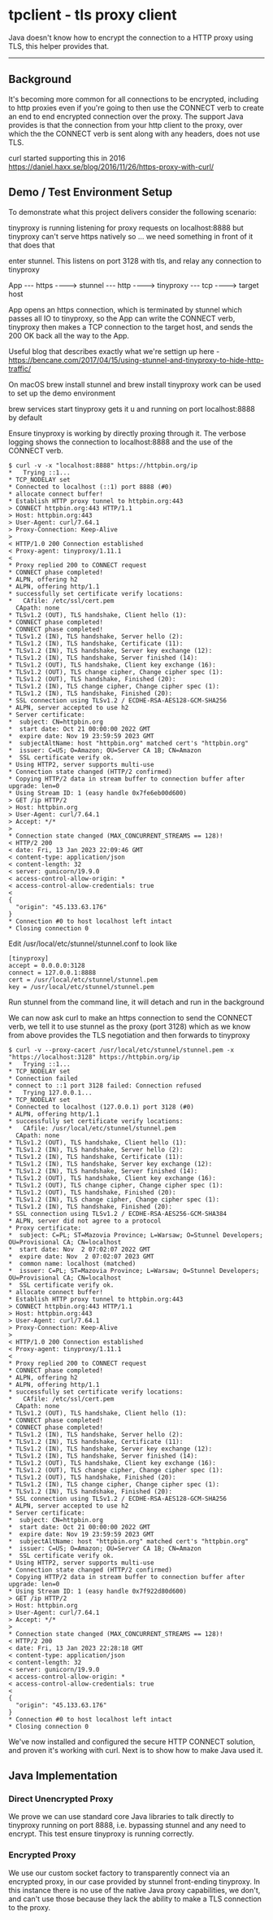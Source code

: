 tpclient - tls proxy client
=====

Java doesn't know how to encrypt the connection to a HTTP proxy using TLS, this helper provides that.

***

## Background

It's becoming more common for all connections to be encrypted, including to http proxies
even if you're going to then use the CONNECT verb to create an end to end encrypted connection
over the proxy. The support Java provides is that the connection from your http client to the proxy,
over which the the CONNECT verb is sent along with any headers, does not use TLS.

curl started supporting this in 2016 https://daniel.haxx.se/blog/2016/11/26/https-proxy-with-curl/

## Demo / Test Environment Setup
To demonstrate what this project delivers consider the following scenario:

tinyproxy is running listening for proxy requests on localhost:8888 but tinyproxy can't serve https natively so ... we need something in front of it that does that

enter stunnel. This listens on port 3128 with tls, and relay any connection to tinyproxy

App --- https ----> stunnel --- http ----> tinyproxy --- tcp ----> target host

App opens an https connection, which is terminated by stunnel which passes all IO to tinyproxy, so the App can write the CONNECT verb, tinyproxy then makes a TCP connection to the target host, and sends the 200 OK back all the way to the App.

Useful blog that describes exactly what we're settign up here - https://bencane.com/2017/04/15/using-stunnel-and-tinyproxy-to-hide-http-traffic/

On macOS brew install stunnel and brew install tinyproxy work can be used to set up the demo environment

brew services start tinyproxy gets it u and running on port localhost:8888 by default

Ensure tinyproxy is working by directly proxing through it. The verbose logging shows the connection to localhost:8888 and the use of the CONNECT verb.

```
$ curl -v -x "localhost:8888" https://httpbin.org/ip
*   Trying ::1...
* TCP_NODELAY set
* Connected to localhost (::1) port 8888 (#0)
* allocate connect buffer!
* Establish HTTP proxy tunnel to httpbin.org:443
> CONNECT httpbin.org:443 HTTP/1.1
> Host: httpbin.org:443
> User-Agent: curl/7.64.1
> Proxy-Connection: Keep-Alive
>
< HTTP/1.0 200 Connection established
< Proxy-agent: tinyproxy/1.11.1
<
* Proxy replied 200 to CONNECT request
* CONNECT phase completed!
* ALPN, offering h2
* ALPN, offering http/1.1
* successfully set certificate verify locations:
*   CAfile: /etc/ssl/cert.pem
  CApath: none
* TLSv1.2 (OUT), TLS handshake, Client hello (1):
* CONNECT phase completed!
* CONNECT phase completed!
* TLSv1.2 (IN), TLS handshake, Server hello (2):
* TLSv1.2 (IN), TLS handshake, Certificate (11):
* TLSv1.2 (IN), TLS handshake, Server key exchange (12):
* TLSv1.2 (IN), TLS handshake, Server finished (14):
* TLSv1.2 (OUT), TLS handshake, Client key exchange (16):
* TLSv1.2 (OUT), TLS change cipher, Change cipher spec (1):
* TLSv1.2 (OUT), TLS handshake, Finished (20):
* TLSv1.2 (IN), TLS change cipher, Change cipher spec (1):
* TLSv1.2 (IN), TLS handshake, Finished (20):
* SSL connection using TLSv1.2 / ECDHE-RSA-AES128-GCM-SHA256
* ALPN, server accepted to use h2
* Server certificate:
*  subject: CN=httpbin.org
*  start date: Oct 21 00:00:00 2022 GMT
*  expire date: Nov 19 23:59:59 2023 GMT
*  subjectAltName: host "httpbin.org" matched cert's "httpbin.org"
*  issuer: C=US; O=Amazon; OU=Server CA 1B; CN=Amazon
*  SSL certificate verify ok.
* Using HTTP2, server supports multi-use
* Connection state changed (HTTP/2 confirmed)
* Copying HTTP/2 data in stream buffer to connection buffer after upgrade: len=0
* Using Stream ID: 1 (easy handle 0x7fe6eb00d600)
> GET /ip HTTP/2
> Host: httpbin.org
> User-Agent: curl/7.64.1
> Accept: */*
>
* Connection state changed (MAX_CONCURRENT_STREAMS == 128)!
< HTTP/2 200
< date: Fri, 13 Jan 2023 22:09:46 GMT
< content-type: application/json
< content-length: 32
< server: gunicorn/19.9.0
< access-control-allow-origin: *
< access-control-allow-credentials: true
<
{
  "origin": "45.133.63.176"
}
* Connection #0 to host localhost left intact
* Closing connection 0
```

Edit /usr/local/etc/stunnel/stunnel.conf to look like

```
[tinyproxy]
accept = 0.0.0.0:3128
connect = 127.0.0.1:8888
cert = /usr/local/etc/stunnel/stunnel.pem
key = /usr/local/etc/stunnel/stunnel.pem
```

Run stunnel from the command line, it will detach and run in the background

We can now ask curl to make an https connection to send the CONNECT verb, we tell it to use stunnel as the proxy (port 3128) which as we know from above provides the TLS negotiation and then forwards to tinyproxy

```
$ curl -v --proxy-cacert /usr/local/etc/stunnel/stunnel.pem -x "https://localhost:3128" https://httpbin.org/ip
*   Trying ::1...
* TCP_NODELAY set
* Connection failed
* connect to ::1 port 3128 failed: Connection refused
*   Trying 127.0.0.1...
* TCP_NODELAY set
* Connected to localhost (127.0.0.1) port 3128 (#0)
* ALPN, offering http/1.1
* successfully set certificate verify locations:
*   CAfile: /usr/local/etc/stunnel/stunnel.pem
  CApath: none
* TLSv1.2 (OUT), TLS handshake, Client hello (1):
* TLSv1.2 (IN), TLS handshake, Server hello (2):
* TLSv1.2 (IN), TLS handshake, Certificate (11):
* TLSv1.2 (IN), TLS handshake, Server key exchange (12):
* TLSv1.2 (IN), TLS handshake, Server finished (14):
* TLSv1.2 (OUT), TLS handshake, Client key exchange (16):
* TLSv1.2 (OUT), TLS change cipher, Change cipher spec (1):
* TLSv1.2 (OUT), TLS handshake, Finished (20):
* TLSv1.2 (IN), TLS change cipher, Change cipher spec (1):
* TLSv1.2 (IN), TLS handshake, Finished (20):
* SSL connection using TLSv1.2 / ECDHE-RSA-AES256-GCM-SHA384
* ALPN, server did not agree to a protocol
* Proxy certificate:
*  subject: C=PL; ST=Mazovia Province; L=Warsaw; O=Stunnel Developers; OU=Provisional CA; CN=localhost
*  start date: Nov  2 07:02:07 2022 GMT
*  expire date: Nov  2 07:02:07 2023 GMT
*  common name: localhost (matched)
*  issuer: C=PL; ST=Mazovia Province; L=Warsaw; O=Stunnel Developers; OU=Provisional CA; CN=localhost
*  SSL certificate verify ok.
* allocate connect buffer!
* Establish HTTP proxy tunnel to httpbin.org:443
> CONNECT httpbin.org:443 HTTP/1.1
> Host: httpbin.org:443
> User-Agent: curl/7.64.1
> Proxy-Connection: Keep-Alive
>
< HTTP/1.0 200 Connection established
< Proxy-agent: tinyproxy/1.11.1
<
* Proxy replied 200 to CONNECT request
* CONNECT phase completed!
* ALPN, offering h2
* ALPN, offering http/1.1
* successfully set certificate verify locations:
*   CAfile: /etc/ssl/cert.pem
  CApath: none
* TLSv1.2 (OUT), TLS handshake, Client hello (1):
* CONNECT phase completed!
* CONNECT phase completed!
* TLSv1.2 (IN), TLS handshake, Server hello (2):
* TLSv1.2 (IN), TLS handshake, Certificate (11):
* TLSv1.2 (IN), TLS handshake, Server key exchange (12):
* TLSv1.2 (IN), TLS handshake, Server finished (14):
* TLSv1.2 (OUT), TLS handshake, Client key exchange (16):
* TLSv1.2 (OUT), TLS change cipher, Change cipher spec (1):
* TLSv1.2 (OUT), TLS handshake, Finished (20):
* TLSv1.2 (IN), TLS change cipher, Change cipher spec (1):
* TLSv1.2 (IN), TLS handshake, Finished (20):
* SSL connection using TLSv1.2 / ECDHE-RSA-AES128-GCM-SHA256
* ALPN, server accepted to use h2
* Server certificate:
*  subject: CN=httpbin.org
*  start date: Oct 21 00:00:00 2022 GMT
*  expire date: Nov 19 23:59:59 2023 GMT
*  subjectAltName: host "httpbin.org" matched cert's "httpbin.org"
*  issuer: C=US; O=Amazon; OU=Server CA 1B; CN=Amazon
*  SSL certificate verify ok.
* Using HTTP2, server supports multi-use
* Connection state changed (HTTP/2 confirmed)
* Copying HTTP/2 data in stream buffer to connection buffer after upgrade: len=0
* Using Stream ID: 1 (easy handle 0x7f922d80d600)
> GET /ip HTTP/2
> Host: httpbin.org
> User-Agent: curl/7.64.1
> Accept: */*
>
* Connection state changed (MAX_CONCURRENT_STREAMS == 128)!
< HTTP/2 200
< date: Fri, 13 Jan 2023 22:28:18 GMT
< content-type: application/json
< content-length: 32
< server: gunicorn/19.9.0
< access-control-allow-origin: *
< access-control-allow-credentials: true
<
{
  "origin": "45.133.63.176"
}
* Connection #0 to host localhost left intact
* Closing connection 0
```

We've now installed and configured the secure HTTP CONNECT solution, and proven it's working with curl. Next is to show how to make Java used it.

## Java Implementation

### Direct Unencrypted Proxy
We prove we can use standard core Java libraries to talk directly to tinyproxy running on port 8888, i.e. bypassing stunnel and any need to encrypt. This test ensure tinyproxy is running correctly.

### Encrypted Proxy
We use our custom socket factory to transparently connect via an encrypted proxy, in our case provided by stunnel front-ending tinyproxy. In this instance there is no use of the native Java proxy capabilities, we don't, and can't use those because they lack the ability to make a TLS connection to the proxy.


